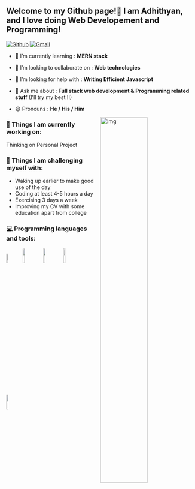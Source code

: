 ## Welcome to my Github page!👋 I am Adhithyan, and I love doing Web Developement and Programming!  

[![Github](https://img.shields.io/badge/-Github-000?style=flat&logo=Github&logoColor=white)](https://github.com/adhit7)
[![Gmail](https://img.shields.io/badge/-Gmail-c14438?style=flat&logo=Gmail&logoColor=white)](mailto:adhithyans786@gmail.com)

- 🌱 I’m currently learning : **MERN stack**

- 👯 I’m looking to collaborate on : **Web technologies**

- 🤔 I’m looking for help with : **Writing Efficient Javascript**

- 💬 Ask me about : **Full stack web development & Programming related stuff** (I'll try my best !!)

- 😄 Pronouns : **He / His / Him**


<img align="right" alt="img" src="https://github.com/adhit7/adhit7/blob/main/Cover-Image.jpg" width="50%" height="auto" />

### 🌱 Things I am currently working on: 
Thinking on Personal Project

### :muscle: Things I am challenging myself with:
- Waking up earlier to make good use of the day
- Coding at least 4-5 hours a day
- Exercising 3 days a week
- Improving my CV with some education apart from college

### :computer: Programming languages and tools: 
<p>
<code><img width="8%" src="https://www.vectorlogo.zone/logos/javascript/javascript-horizontal.svg"></code>
<code><img width="10%" src="https://www.vectorlogo.zone/logos/reactjs/reactjs-ar21.svg"></code>
<code><img width="10%" src="https://www.vectorlogo.zone/logos/nodejs/nodejs-horizontal.svg"></code>
<code><img width="10%" src="https://www.vectorlogo.zone/logos/mongodb/mongodb-ar21.svg"></code>
<code><img width="10%" src="https://www.vectorlogo.zone/logos/git-scm/git-scm-ar21.svg"></code>

</p>
